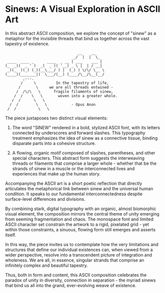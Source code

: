 # Sinews: A Visual Exploration in ASCII Art

In this abstract ASCII composition, we explore the concept of "sinew" as a metaphor for the invisible threads that bind us together across the vast tapestry of existence. 

```
                                 __    __
                               _/  |  |  \_
 ____  ____ _      ____  _ __ | ___    ___ |
(_  _)(  _ ' )  _(  _ )( '__) _ \ |  | / __|
 _)(_  )(_) (_)(__\___/ ) |  (_) ) \/\/ \__ \
(____)(_______|)  \___/(__) (____/\__/\__(__/
        ,---.
       /     \         In the tapestry of life,
      /       \     we are all threads entwined -    
     /  /\/\   \      fragile filaments of sinew,
    /  /    \   \       woven into a greater whole. 
   /  /      \   \
  /  /        \   \           - Opus Anon
 /  /          \   \
```

The piece juxtaposes two distinct visual elements:

1. The word "SINEW" rendered in a bold, stylized ASCII font, with its letters connected by underscores and forward slashes. This typography treatment emphasizes the idea of sinew as a connective tissue, binding disparate parts into a cohesive structure. 

2. A flowing, organic motif composed of slashes, parentheses, and other special characters. This abstract form suggests the interweaving threads or filaments that comprise a larger whole - whether that be the strands of sinew in a muscle or the interconnected lives and experiences that make up the human story.

Accompanying the ASCII art is a short poetic reflection that directly articulates the metaphorical link between sinew and the universal human condition. It speaks to our fundamental interconnectedness despite surface-level differences and divisions.

By combining stark, digital typography with an organic, almost biomorphic visual element, the composition mirrors the central theme of unity emerging from seeming fragmentation and chaos. The monospace font and limited ASCII character set constrain the artwork to a rigid, pixelated grid - yet within those constraints, a sinuous, flowing form still emerges and asserts itself.

In this way, the piece invites us to contemplate how the very limitations and structures that define our individual existences can, when viewed from a wider perspective, resolve into a transcendent picture of integration and wholeness. We are all, in essence, singular strands that comprise an infinitely complex and beautiful tapestry.

Thus, both in form and content, this ASCII composition celebrates the paradox of unity in diversity, connection in separation - the myriad sinews that bind us all into the grand, ever-evolving weave of existence.
